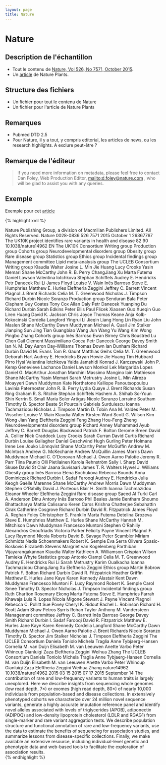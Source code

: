 ```yaml
---
layout: page
title: Nature
---
```


# Nature

## Description de l'échantillon

* Tout le contenu de [Nature, Vol 526, No 7571, October 2015](http://www.nature.com/nature/journal/v526/n7571/index.html).
* Un [article](http://dx.doi.org/10.1038/nplants.2015.138) de Nature Plants.

## Structure des fichiers

 * Un fichier pour tout le contenu de Nature
 * Un fichier pour l'article de Nature Plants

## Remarques

 * Pubmed DTD 2.5
 * Pour Nature, il y a tout, y compris editorial, les articles de news, ou les research highlights. A exclure peut-être ?

## Remarque de l'éditeur

> If you need more information on metadata, please feel free to contact
Dan Foley,  Web Production Editor,  <mailto:d.foley@nature.com> , who will be glad to assist you with any
queries.

## Exemple

Exemple pour cet [article](http://dx.doi.org/10.1038/nature14962)

{% highlight xml %}
<Article>
    <!-- NPG CATEGORY: ARTICLE -->
    <Journal>
        <PublisherName>Nature Publishing Group, a division of Macmillan Publishers Limited. All Rights Reserved.</PublisherName>
        <JournalTitle>Nature</JournalTitle>
        <Issn>0028-0836</Issn>
        <Volume>526</Volume>
        <Issue>7571</Issue>
        <PubDate PubStatus="ppublish">
            <Year>2015</Year>
            <Month>October</Month>
            <Day>1</Day>
        </PubDate>
    </Journal>
    <Replaces>26367797</Replaces>
    <ArticleTitle>The UK10K project identifies rare variants in health and disease</ArticleTitle>
    <FirstPage>82</FirstPage>
    <LastPage>90</LastPage>
    <ELocationID EIdType="doi">10.1038/nature14962</ELocationID>
    <Language>EN</Language>
    <AuthorList>
        <Author>
            <CollectiveName>The UK10K Consortium</CollectiveName>
        </Author>
        <Author>
            <CollectiveName>Writing group</CollectiveName>
        </Author>
        <Author>
            <CollectiveName>Production group</CollectiveName>
        </Author>
        <Author>
            <CollectiveName>Cohorts group</CollectiveName>
        </Author>
        <Author>
            <CollectiveName>Neurodevelopmental disorders group</CollectiveName>
        </Author>
        <Author>
            <CollectiveName>Obesity group</CollectiveName>
        </Author>
        <Author>
            <CollectiveName>Rare disease group</CollectiveName>
        </Author>
        <Author>
            <CollectiveName>Statistics group</CollectiveName>
        </Author>
        <Author>
            <CollectiveName>Ethics group</CollectiveName>
        </Author>
        <Author>
            <CollectiveName>Incidental findings group</CollectiveName>
        </Author>
        <Author>
            <CollectiveName>Management committee</CollectiveName>
        </Author>
        <Author>
            <CollectiveName>Lipid meta-analysis group</CollectiveName>
        </Author>
        <Author>
            <CollectiveName>The UCLEB Consortium</CollectiveName>
        </Author>
    </AuthorList>
    <GroupList>
        <Group>
            <GroupName>Writing group</GroupName>
            <IndividualName>
                <FirstName>Klaudia</FirstName>
                <LastName>Walter</LastName>
            </IndividualName>
            <IndividualName>
                <FirstName>Josine L.</FirstName>
                <LastName>Min</LastName>
            </IndividualName>
            <IndividualName>
                <FirstName>Jie</FirstName>
                <LastName>Huang</LastName>
            </IndividualName>
            <IndividualName>
                <FirstName>Lucy</FirstName>
                <LastName>Crooks</LastName>
            </IndividualName>
            <IndividualName>
                <FirstName>Yasin</FirstName>
                <LastName>Memari</LastName>
            </IndividualName>
            <IndividualName>
                <FirstName>Shane</FirstName>
                <LastName>McCarthy</LastName>
            </IndividualName>
            <IndividualName>
                <FirstName>John R. B.</FirstName>
                <LastName>Perry</LastName>
            </IndividualName>
            <IndividualName>
                <FirstName>ChangJiang</FirstName>
                <LastName>Xu</LastName>
            </IndividualName>
            <IndividualName>
                <FirstName>Marta</FirstName>
                <LastName>Futema</LastName>
            </IndividualName>
            <IndividualName>
                <FirstName>Daniel</FirstName>
                <LastName>Lawson</LastName>
            </IndividualName>
            <IndividualName>
                <FirstName>Valentina</FirstName>
                <LastName>Iotchkova</LastName>
            </IndividualName>
            <IndividualName>
                <FirstName>Stephan</FirstName>
                <LastName>Schiffels</LastName>
            </IndividualName>
            <IndividualName>
                <FirstName>Audrey E.</FirstName>
                <LastName>Hendricks</LastName>
            </IndividualName>
            <IndividualName>
                <FirstName>Petr</FirstName>
                <LastName>Danecek</LastName>
            </IndividualName>
            <IndividualName>
                <FirstName>Rui</FirstName>
                <LastName>Li</LastName>
            </IndividualName>
            <IndividualName>
                <FirstName>James</FirstName>
                <LastName>Floyd</LastName>
            </IndividualName>
            <IndividualName>
                <FirstName>Louise V.</FirstName>
                <LastName>Wain</LastName>
            </IndividualName>
            <IndividualName>
                <FirstName>Inês</FirstName>
                <LastName>Barroso</LastName>
            </IndividualName>
            <IndividualName>
                <FirstName>Steve E.</FirstName>
                <LastName>Humphries</LastName>
            </IndividualName>
            <IndividualName>
                <FirstName>Matthew E.</FirstName>
                <LastName>Hurles</LastName>
            </IndividualName>
            <IndividualName>
                <FirstName>Eleftheria</FirstName>
                <LastName>Zeggini</LastName>
            </IndividualName>
            <IndividualName>
                <FirstName>Jeffrey C.</FirstName>
                <LastName>Barrett</LastName>
            </IndividualName>
            <IndividualName>
                <FirstName>Vincent</FirstName>
                <LastName>Plagnol</LastName>
            </IndividualName>
            <IndividualName>
                <FirstName>J.</FirstName>
                <LastName>Brent Richards</LastName>
            </IndividualName>
            <IndividualName>
                <FirstName>Celia M. T.</FirstName>
                <LastName>Greenwood</LastName>
            </IndividualName>
            <IndividualName>
                <FirstName>Nicholas J.</FirstName>
                <LastName>Timpson</LastName>
            </IndividualName>
            <IndividualName>
                <FirstName>Richard</FirstName>
                <LastName>Durbin</LastName>
            </IndividualName>
            <IndividualName>
                <FirstName>Nicole</FirstName>
                <LastName>Soranzo</LastName>
            </IndividualName>
        </Group>
        <Group>
            <GroupName>Production group</GroupName>
            <IndividualName>
                <FirstName>Senduran</FirstName>
                <LastName>Bala</LastName>
            </IndividualName>
            <IndividualName>
                <FirstName>Peter</FirstName>
                <LastName>Clapham</LastName>
            </IndividualName>
            <IndividualName>
                <FirstName>Guy</FirstName>
                <LastName>Coates</LastName>
            </IndividualName>
            <IndividualName>
                <FirstName>Tony</FirstName>
                <LastName>Cox</LastName>
            </IndividualName>
            <IndividualName>
                <FirstName>Allan</FirstName>
                <LastName>Daly</LastName>
            </IndividualName>
            <IndividualName>
                <FirstName>Petr</FirstName>
                <LastName>Danecek</LastName>
            </IndividualName>
            <IndividualName>
                <FirstName>Yuanping</FirstName>
                <LastName>Du</LastName>
            </IndividualName>
            <IndividualName>
                <FirstName>Richard</FirstName>
                <LastName>Durbin</LastName>
            </IndividualName>
            <IndividualName>
                <FirstName>Sarah</FirstName>
                <LastName>Edkins</LastName>
            </IndividualName>
            <IndividualName>
                <FirstName>Peter</FirstName>
                <LastName>Ellis</LastName>
            </IndividualName>
            <IndividualName>
                <FirstName>Paul</FirstName>
                <LastName>Flicek</LastName>
            </IndividualName>
            <IndividualName>
                <FirstName>Xiaosen</FirstName>
                <LastName>Guo</LastName>
            </IndividualName>
            <IndividualName>
                <FirstName>Xueqin</FirstName>
                <LastName>Guo</LastName>
            </IndividualName>
            <IndividualName>
                <FirstName>Liren</FirstName>
                <LastName>Huang</LastName>
            </IndividualName>
            <IndividualName>
                <FirstName>David K.</FirstName>
                <LastName>Jackson</LastName>
            </IndividualName>
            <IndividualName>
                <FirstName>Chris</FirstName>
                <LastName>Joyce</LastName>
            </IndividualName>
            <IndividualName>
                <FirstName>Thomas</FirstName>
                <LastName>Keane</LastName>
            </IndividualName>
            <IndividualName>
                <FirstName>Anja</FirstName>
                <LastName>Kolb-Kokocinski</LastName>
            </IndividualName>
            <IndividualName>
                <FirstName>Cordelia</FirstName>
                <LastName>Langford</LastName>
            </IndividualName>
            <IndividualName>
                <FirstName>Yingrui</FirstName>
                <LastName>Li</LastName>
            </IndividualName>
            <IndividualName>
                <FirstName>Jieqin</FirstName>
                <LastName>Liang</LastName>
            </IndividualName>
            <IndividualName>
                <FirstName>Hong</FirstName>
                <LastName>Lin</LastName>
            </IndividualName>
            <IndividualName>
                <FirstName>Ryan</FirstName>
                <LastName>Liu</LastName>
            </IndividualName>
            <IndividualName>
                <FirstName>John</FirstName>
                <LastName>Maslen</LastName>
            </IndividualName>
            <IndividualName>
                <FirstName>Shane</FirstName>
                <LastName>McCarthy</LastName>
            </IndividualName>
            <IndividualName>
                <FirstName>Dawn</FirstName>
                <LastName>Muddyman</LastName>
            </IndividualName>
            <IndividualName>
                <FirstName>Michael A.</FirstName>
                <LastName>Quail</LastName>
            </IndividualName>
            <IndividualName>
                <FirstName>Jim</FirstName>
                <LastName>Stalker</LastName>
            </IndividualName>
            <IndividualName>
                <FirstName>Jianping</FirstName>
                <LastName>Sun</LastName>
            </IndividualName>
            <IndividualName>
                <FirstName>Jing</FirstName>
                <LastName>Tian</LastName>
            </IndividualName>
            <IndividualName>
                <FirstName>Guangbiao</FirstName>
                <LastName>Wang</LastName>
            </IndividualName>
            <IndividualName>
                <FirstName>Jun</FirstName>
                <LastName>Wang</LastName>
            </IndividualName>
            <IndividualName>
                <FirstName>Yu</FirstName>
                <LastName>Wang</LastName>
            </IndividualName>
            <IndividualName>
                <FirstName>Kim</FirstName>
                <LastName>Wong</LastName>
            </IndividualName>
            <IndividualName>
                <FirstName>Pingbo</FirstName>
                <LastName>Zhang</LastName>
            </IndividualName>
        </Group>
        <Group>
            <GroupName>Cohorts group</GroupName>
            <IndividualName>
                <FirstName>Inês</FirstName>
                <LastName>Barroso</LastName>
            </IndividualName>
            <IndividualName>
                <FirstName>Ewan</FirstName>
                <LastName>Birney</LastName>
            </IndividualName>
            <IndividualName>
                <FirstName>Chris</FirstName>
                <LastName>Boustred</LastName>
            </IndividualName>
            <IndividualName>
                <FirstName>Lu</FirstName>
                <LastName>Chen</LastName>
            </IndividualName>
            <IndividualName>
                <FirstName>Gail</FirstName>
                <LastName>Clement</LastName>
            </IndividualName>
            <IndividualName>
                <FirstName>Massimiliano</FirstName>
                <LastName>Cocca</LastName>
            </IndividualName>
            <IndividualName>
                <FirstName>Petr</FirstName>
                <LastName>Danecek</LastName>
            </IndividualName>
            <IndividualName>
                <FirstName>George</FirstName>
                <LastName>Davey Smith</LastName>
            </IndividualName>
            <IndividualName>
                <FirstName>Ian N. M.</FirstName>
                <LastName>Day</LastName>
            </IndividualName>
            <IndividualName>
                <FirstName>Aaron</FirstName>
                <LastName>Day-Williams</LastName>
            </IndividualName>
            <IndividualName>
                <FirstName>Thomas</FirstName>
                <LastName>Down</LastName>
            </IndividualName>
            <IndividualName>
                <FirstName>Ian</FirstName>
                <LastName>Dunham</LastName>
            </IndividualName>
            <IndividualName>
                <FirstName>Richard</FirstName>
                <LastName>Durbin</LastName>
            </IndividualName>
            <IndividualName>
                <FirstName>David M.</FirstName>
                <LastName>Evans</LastName>
            </IndividualName>
            <IndividualName>
                <FirstName>Tom R.</FirstName>
                <LastName>Gaunt</LastName>
            </IndividualName>
            <IndividualName>
                <FirstName>Matthias</FirstName>
                <LastName>Geihs</LastName>
            </IndividualName>
            <IndividualName>
                <FirstName>Celia M. T.</FirstName>
                <LastName>Greenwood</LastName>
            </IndividualName>
            <IndividualName>
                <FirstName>Deborah</FirstName>
                <LastName>Hart</LastName>
            </IndividualName>
            <IndividualName>
                <FirstName>Audrey E.</FirstName>
                <LastName>Hendricks</LastName>
            </IndividualName>
            <IndividualName>
                <FirstName>Bryan</FirstName>
                <LastName>Howie</LastName>
            </IndividualName>
            <IndividualName>
                <FirstName>Jie</FirstName>
                <LastName>Huang</LastName>
            </IndividualName>
            <IndividualName>
                <FirstName>Tim</FirstName>
                <LastName>Hubbard</LastName>
            </IndividualName>
            <IndividualName>
                <FirstName>Pirro</FirstName>
                <LastName>Hysi</LastName>
            </IndividualName>
            <IndividualName>
                <FirstName>Valentina</FirstName>
                <LastName>Iotchkova</LastName>
            </IndividualName>
            <IndividualName>
                <FirstName>Yalda</FirstName>
                <LastName>Jamshidi</LastName>
            </IndividualName>
            <IndividualName>
                <FirstName>Konrad J.</FirstName>
                <LastName>Karczewski</LastName>
            </IndividualName>
            <IndividualName>
                <FirstName>John P.</FirstName>
                <LastName>Kemp</LastName>
            </IndividualName>
            <IndividualName>
                <FirstName>Genevieve</FirstName>
                <LastName>Lachance</LastName>
            </IndividualName>
            <IndividualName>
                <FirstName>Daniel</FirstName>
                <LastName>Lawson</LastName>
            </IndividualName>
            <IndividualName>
                <FirstName>Monkol</FirstName>
                <LastName>Lek</LastName>
            </IndividualName>
            <IndividualName>
                <FirstName>Margarida</FirstName>
                <LastName>Lopes</LastName>
            </IndividualName>
            <IndividualName>
                <FirstName>Daniel G.</FirstName>
                <LastName>MacArthur</LastName>
            </IndividualName>
            <IndividualName>
                <FirstName>Jonathan</FirstName>
                <LastName>Marchini</LastName>
            </IndividualName>
            <IndividualName>
                <FirstName>Massimo</FirstName>
                <LastName>Mangino</LastName>
            </IndividualName>
            <IndividualName>
                <FirstName>Iain</FirstName>
                <LastName>Mathieson</LastName>
            </IndividualName>
            <IndividualName>
                <FirstName>Shane</FirstName>
                <LastName>McCarthy</LastName>
            </IndividualName>
            <IndividualName>
                <FirstName>Yasin</FirstName>
                <LastName>Memari</LastName>
            </IndividualName>
            <IndividualName>
                <FirstName>Sarah</FirstName>
                <LastName>Metrustry</LastName>
            </IndividualName>
            <IndividualName>
                <FirstName>Josine L.</FirstName>
                <LastName>Min</LastName>
            </IndividualName>
            <IndividualName>
                <FirstName>Alireza</FirstName>
                <LastName>Moayyeri</LastName>
            </IndividualName>
            <IndividualName>
                <FirstName>Dawn</FirstName>
                <LastName>Muddyman</LastName>
            </IndividualName>
            <IndividualName>
                <FirstName>Kate</FirstName>
                <LastName>Northstone</LastName>
            </IndividualName>
            <IndividualName>
                <FirstName>Kalliope</FirstName>
                <LastName>Panoutsopoulou</LastName>
            </IndividualName>
            <IndividualName>
                <FirstName>Lavinia</FirstName>
                <LastName>Paternoster</LastName>
            </IndividualName>
            <IndividualName>
                <FirstName>John R. B.</FirstName>
                <LastName>Perry</LastName>
            </IndividualName>
            <IndividualName>
                <FirstName>Lydia</FirstName>
                <LastName>Quaye</LastName>
            </IndividualName>
            <IndividualName>
                <FirstName>J.</FirstName>
                <LastName>Brent Richards</LastName>
            </IndividualName>
            <IndividualName>
                <FirstName>Susan</FirstName>
                <LastName>Ring</LastName>
            </IndividualName>
            <IndividualName>
                <FirstName>Graham R. S.</FirstName>
                <LastName>Ritchie</LastName>
            </IndividualName>
            <IndividualName>
                <FirstName>Stephan</FirstName>
                <LastName>Schiffels</LastName>
            </IndividualName>
            <IndividualName>
                <FirstName>Hashem A.</FirstName>
                <LastName>Shihab</LastName>
            </IndividualName>
            <IndividualName>
                <FirstName>So-Youn</FirstName>
                <LastName>Shin</LastName>
            </IndividualName>
            <IndividualName>
                <FirstName>Kerrin S.</FirstName>
                <LastName>Small</LastName>
            </IndividualName>
            <IndividualName>
                <FirstName>María</FirstName>
                <LastName>Soler Artigas</LastName>
            </IndividualName>
            <IndividualName>
                <FirstName>Nicole</FirstName>
                <LastName>Soranzo</LastName>
            </IndividualName>
            <IndividualName>
                <FirstName>Lorraine</FirstName>
                <LastName>Southam</LastName>
            </IndividualName>
            <IndividualName>
                <FirstName>Timothy D.</FirstName>
                <LastName>Spector</LastName>
            </IndividualName>
            <IndividualName>
                <FirstName>Beate</FirstName>
                <LastName>St Pourcain</LastName>
            </IndividualName>
            <IndividualName>
                <FirstName>Gabriela</FirstName>
                <LastName>Surdulescu</LastName>
            </IndividualName>
            <IndividualName>
                <FirstName>Ioanna</FirstName>
                <LastName>Tachmazidou</LastName>
            </IndividualName>
            <IndividualName>
                <FirstName>Nicholas J.</FirstName>
                <LastName>Timpson</LastName>
            </IndividualName>
            <IndividualName>
                <FirstName>Martin D.</FirstName>
                <LastName>Tobin</LastName>
            </IndividualName>
            <IndividualName>
                <FirstName>Ana M.</FirstName>
                <LastName>Valdes</LastName>
            </IndividualName>
            <IndividualName>
                <FirstName>Peter M.</FirstName>
                <LastName>Visscher</LastName>
            </IndividualName>
            <IndividualName>
                <FirstName>Louise V.</FirstName>
                <LastName>Wain</LastName>
            </IndividualName>
            <IndividualName>
                <FirstName>Klaudia</FirstName>
                <LastName>Walter</LastName>
            </IndividualName>
            <IndividualName>
                <FirstName>Kirsten</FirstName>
                <LastName>Ward</LastName>
            </IndividualName>
            <IndividualName>
                <FirstName>Scott G.</FirstName>
                <LastName>Wilson</LastName>
            </IndividualName>
            <IndividualName>
                <FirstName>Kim</FirstName>
                <LastName>Wong</LastName>
            </IndividualName>
            <IndividualName>
                <FirstName>Jian</FirstName>
                <LastName>Yang</LastName>
            </IndividualName>
            <IndividualName>
                <FirstName>Eleftheria</FirstName>
                <LastName>Zeggini</LastName>
            </IndividualName>
            <IndividualName>
                <FirstName>Feng</FirstName>
                <LastName>Zhang</LastName>
            </IndividualName>
            <IndividualName>
                <FirstName>Hou-Feng</FirstName>
                <LastName>Zheng</LastName>
            </IndividualName>
        </Group>
        <Group>
            <GroupName>Neurodevelopmental disorders group</GroupName>
            <IndividualName>
                <FirstName>Richard</FirstName>
                <LastName>Anney</LastName>
            </IndividualName>
            <IndividualName>
                <FirstName>Muhammad</FirstName>
                <LastName>Ayub</LastName>
            </IndividualName>
            <IndividualName>
                <FirstName>Jeffrey C.</FirstName>
                <LastName>Barrett</LastName>
            </IndividualName>
            <IndividualName>
                <FirstName>Douglas</FirstName>
                <LastName>Blackwood</LastName>
            </IndividualName>
            <IndividualName>
                <FirstName>Patrick F.</FirstName>
                <LastName>Bolton</LastName>
            </IndividualName>
            <IndividualName>
                <FirstName>Gerome</FirstName>
                <LastName>Breen</LastName>
            </IndividualName>
            <IndividualName>
                <FirstName>David A.</FirstName>
                <LastName>Collier</LastName>
            </IndividualName>
            <IndividualName>
                <FirstName>Nick</FirstName>
                <LastName>Craddock</LastName>
            </IndividualName>
            <IndividualName>
                <FirstName>Lucy</FirstName>
                <LastName>Crooks</LastName>
            </IndividualName>
            <IndividualName>
                <FirstName>Sarah</FirstName>
                <LastName>Curran</LastName>
            </IndividualName>
            <IndividualName>
                <FirstName>David</FirstName>
                <LastName>Curtis</LastName>
            </IndividualName>
            <IndividualName>
                <FirstName>Richard</FirstName>
                <LastName>Durbin</LastName>
            </IndividualName>
            <IndividualName>
                <FirstName>Louise</FirstName>
                <LastName>Gallagher</LastName>
            </IndividualName>
            <IndividualName>
                <FirstName>Daniel</FirstName>
                <LastName>Geschwind</LastName>
            </IndividualName>
            <IndividualName>
                <FirstName>Hugh</FirstName>
                <LastName>Gurling</LastName>
            </IndividualName>
            <IndividualName>
                <FirstName>Peter</FirstName>
                <LastName>Holmans</LastName>
            </IndividualName>
            <IndividualName>
                <FirstName>Irene</FirstName>
                <LastName>Lee</LastName>
            </IndividualName>
            <IndividualName>
                <FirstName>Jouko</FirstName>
                <LastName>Lönnqvist</LastName>
            </IndividualName>
            <IndividualName>
                <FirstName>Shane</FirstName>
                <LastName>McCarthy</LastName>
            </IndividualName>
            <IndividualName>
                <FirstName>Peter</FirstName>
                <LastName>McGuffin</LastName>
            </IndividualName>
            <IndividualName>
                <FirstName>Andrew M.</FirstName>
                <LastName>McIntosh</LastName>
            </IndividualName>
            <IndividualName>
                <FirstName>Andrew G.</FirstName>
                <LastName>McKechanie</LastName>
            </IndividualName>
            <IndividualName>
                <FirstName>Andrew</FirstName>
                <LastName>McQuillin</LastName>
            </IndividualName>
            <IndividualName>
                <FirstName>James</FirstName>
                <LastName>Morris</LastName>
            </IndividualName>
            <IndividualName>
                <FirstName>Dawn</FirstName>
                <LastName>Muddyman</LastName>
            </IndividualName>
            <IndividualName>
                <FirstName>Michael C.</FirstName>
                <LastName>O'Donovan</LastName>
            </IndividualName>
            <IndividualName>
                <FirstName>Michael J.</FirstName>
                <LastName>Owen</LastName>
            </IndividualName>
            <IndividualName>
                <FirstName>Aarno</FirstName>
                <LastName>Palotie</LastName>
            </IndividualName>
            <IndividualName>
                <FirstName>Jeremy R.</FirstName>
                <LastName>Parr</LastName>
            </IndividualName>
            <IndividualName>
                <FirstName>Tiina</FirstName>
                <LastName>Paunio</LastName>
            </IndividualName>
            <IndividualName>
                <FirstName>Olli</FirstName>
                <LastName>Pietilainen</LastName>
            </IndividualName>
            <IndividualName>
                <FirstName>Karola</FirstName>
                <LastName>Rehnström</LastName>
            </IndividualName>
            <IndividualName>
                <FirstName>Sally I.</FirstName>
                <LastName>Sharp</LastName>
            </IndividualName>
            <IndividualName>
                <FirstName>David</FirstName>
                <LastName>Skuse</LastName>
            </IndividualName>
            <IndividualName>
                <FirstName>David</FirstName>
                <LastName>St Clair</LastName>
            </IndividualName>
            <IndividualName>
                <FirstName>Jaana</FirstName>
                <LastName>Suvisaari</LastName>
            </IndividualName>
            <IndividualName>
                <FirstName>James T. R.</FirstName>
                <LastName>Walters</LastName>
            </IndividualName>
            <IndividualName>
                <FirstName>Hywel J.</FirstName>
                <LastName>Williams</LastName>
            </IndividualName>
        </Group>
        <Group>
            <GroupName>Obesity group</GroupName>
            <IndividualName>
                <FirstName>Inês</FirstName>
                <LastName>Barroso</LastName>
            </IndividualName>
            <IndividualName>
                <FirstName>Elena</FirstName>
                <LastName>Bochukova</LastName>
            </IndividualName>
            <IndividualName>
                <FirstName>Rebecca</FirstName>
                <LastName>Bounds</LastName>
            </IndividualName>
            <IndividualName>
                <FirstName>Anna</FirstName>
                <LastName>Dominiczak</LastName>
            </IndividualName>
            <IndividualName>
                <FirstName>Richard</FirstName>
                <LastName>Durbin</LastName>
            </IndividualName>
            <IndividualName>
                <FirstName>I. Sadaf</FirstName>
                <LastName>Farooqi</LastName>
            </IndividualName>
            <IndividualName>
                <FirstName>Audrey E.</FirstName>
                <LastName>Hendricks</LastName>
            </IndividualName>
            <IndividualName>
                <FirstName>Julia</FirstName>
                <LastName>Keogh</LastName>
            </IndividualName>
            <IndividualName>
                <FirstName>Gaëlle</FirstName>
                <LastName>Marenne</LastName>
            </IndividualName>
            <IndividualName>
                <FirstName>Shane</FirstName>
                <LastName>McCarthy</LastName>
            </IndividualName>
            <IndividualName>
                <FirstName>Andrew</FirstName>
                <LastName>Morris</LastName>
            </IndividualName>
            <IndividualName>
                <FirstName>Dawn</FirstName>
                <LastName>Muddyman</LastName>
            </IndividualName>
            <IndividualName>
                <FirstName>Stephen</FirstName>
                <LastName>O'Rahilly</LastName>
            </IndividualName>
            <IndividualName>
                <FirstName>David J.</FirstName>
                <LastName>Porteous</LastName>
            </IndividualName>
            <IndividualName>
                <FirstName>Blair H.</FirstName>
                <LastName>Smith</LastName>
            </IndividualName>
            <IndividualName>
                <FirstName>Ioanna</FirstName>
                <LastName>Tachmazidou</LastName>
            </IndividualName>
            <IndividualName>
                <FirstName>Eleanor</FirstName>
                <LastName>Wheeler</LastName>
            </IndividualName>
            <IndividualName>
                <FirstName>Eleftheria</FirstName>
                <LastName>Zeggini</LastName>
            </IndividualName>
        </Group>
        <Group>
            <GroupName>Rare disease group</GroupName>
            <IndividualName>
                <FirstName>Saeed</FirstName>
                <LastName>Al Turki</LastName>
            </IndividualName>
            <IndividualName>
                <FirstName>Carl A.</FirstName>
                <LastName>Anderson</LastName>
            </IndividualName>
            <IndividualName>
                <FirstName>Dinu</FirstName>
                <LastName>Antony</LastName>
            </IndividualName>
            <IndividualName>
                <FirstName>Inês</FirstName>
                <LastName>Barroso</LastName>
            </IndividualName>
            <IndividualName>
                <FirstName>Phil</FirstName>
                <LastName>Beales</LastName>
            </IndividualName>
            <IndividualName>
                <FirstName>Jamie</FirstName>
                <LastName>Bentham</LastName>
            </IndividualName>
            <IndividualName>
                <FirstName>Shoumo</FirstName>
                <LastName>Bhattacharya</LastName>
            </IndividualName>
            <IndividualName>
                <FirstName>Mattia</FirstName>
                <LastName>Calissano</LastName>
            </IndividualName>
            <IndividualName>
                <FirstName>Keren</FirstName>
                <LastName>Carss</LastName>
            </IndividualName>
            <IndividualName>
                <FirstName>Krishna</FirstName>
                <LastName>Chatterjee</LastName>
            </IndividualName>
            <IndividualName>
                <FirstName>Sebahattin</FirstName>
                <LastName>Cirak</LastName>
            </IndividualName>
            <IndividualName>
                <FirstName>Catherine</FirstName>
                <LastName>Cosgrove</LastName>
            </IndividualName>
            <IndividualName>
                <FirstName>Richard</FirstName>
                <LastName>Durbin</LastName>
            </IndividualName>
            <IndividualName>
                <FirstName>David R.</FirstName>
                <LastName>Fitzpatrick</LastName>
            </IndividualName>
            <IndividualName>
                <FirstName>James</FirstName>
                <LastName>Floyd</LastName>
            </IndividualName>
            <IndividualName>
                <FirstName>A.</FirstName>
                <LastName>Reghan Foley</LastName>
            </IndividualName>
            <IndividualName>
                <FirstName>Christopher S.</FirstName>
                <LastName>Franklin</LastName>
            </IndividualName>
            <IndividualName>
                <FirstName>Marta</FirstName>
                <LastName>Futema</LastName>
            </IndividualName>
            <IndividualName>
                <FirstName>Detelina</FirstName>
                <LastName>Grozeva</LastName>
            </IndividualName>
            <IndividualName>
                <FirstName>Steve E.</FirstName>
                <LastName>Humphries</LastName>
            </IndividualName>
            <IndividualName>
                <FirstName>Matthew E.</FirstName>
                <LastName>Hurles</LastName>
            </IndividualName>
            <IndividualName>
                <FirstName>Shane</FirstName>
                <LastName>McCarthy</LastName>
            </IndividualName>
            <IndividualName>
                <FirstName>Hannah M.</FirstName>
                <LastName>Mitchison</LastName>
            </IndividualName>
            <IndividualName>
                <FirstName>Dawn</FirstName>
                <LastName>Muddyman</LastName>
            </IndividualName>
            <IndividualName>
                <FirstName>Francesco</FirstName>
                <LastName>Muntoni</LastName>
            </IndividualName>
            <IndividualName>
                <FirstName>Stephen</FirstName>
                <LastName>O'Rahilly</LastName>
            </IndividualName>
            <IndividualName>
                <FirstName>Alexandros</FirstName>
                <LastName>Onoufriadis</LastName>
            </IndividualName>
            <IndividualName>
                <FirstName>Victoria</FirstName>
                <LastName>Parker</LastName>
            </IndividualName>
            <IndividualName>
                <FirstName>Felicity</FirstName>
                <LastName>Payne</LastName>
            </IndividualName>
            <IndividualName>
                <FirstName>Vincent</FirstName>
                <LastName>Plagnol</LastName>
            </IndividualName>
            <IndividualName>
                <FirstName>F.</FirstName>
                <LastName>Lucy Raymond</LastName>
            </IndividualName>
            <IndividualName>
                <FirstName>Nicola</FirstName>
                <LastName>Roberts</LastName>
            </IndividualName>
            <IndividualName>
                <FirstName>David B.</FirstName>
                <LastName>Savage</LastName>
            </IndividualName>
            <IndividualName>
                <FirstName>Peter</FirstName>
                <LastName>Scambler</LastName>
            </IndividualName>
            <IndividualName>
                <FirstName>Miriam</FirstName>
                <LastName>Schmidts</LastName>
            </IndividualName>
            <IndividualName>
                <FirstName>Nadia</FirstName>
                <LastName>Schoenmakers</LastName>
            </IndividualName>
            <IndividualName>
                <FirstName>Robert K.</FirstName>
                <LastName>Semple</LastName>
            </IndividualName>
            <IndividualName>
                <FirstName>Eva</FirstName>
                <LastName>Serra</LastName>
            </IndividualName>
            <IndividualName>
                <FirstName>Olivera</FirstName>
                <LastName>Spasic-Boskovic</LastName>
            </IndividualName>
            <IndividualName>
                <FirstName>Elizabeth</FirstName>
                <LastName>Stevens</LastName>
            </IndividualName>
            <IndividualName>
                <FirstName>Margriet</FirstName>
                <LastName>van Kogelenberg</LastName>
            </IndividualName>
            <IndividualName>
                <FirstName>Parthiban</FirstName>
                <LastName>Vijayarangakannan</LastName>
            </IndividualName>
            <IndividualName>
                <FirstName>Klaudia</FirstName>
                <LastName>Walter</LastName>
            </IndividualName>
            <IndividualName>
                <FirstName>Kathleen A.</FirstName>
                <LastName>Williamson</LastName>
            </IndividualName>
            <IndividualName>
                <FirstName>Crispian</FirstName>
                <LastName>Wilson</LastName>
            </IndividualName>
            <IndividualName>
                <FirstName>Tamieka</FirstName>
                <LastName>Whyte</LastName>
            </IndividualName>
        </Group>
        <Group>
            <GroupName>Statistics group</GroupName>
            <IndividualName>
                <FirstName>Antonio</FirstName>
                <LastName>Ciampi</LastName>
            </IndividualName>
            <IndividualName>
                <FirstName>Celia M. T.</FirstName>
                <LastName>Greenwood</LastName>
            </IndividualName>
            <IndividualName>
                <FirstName>Audrey E.</FirstName>
                <LastName>Hendricks</LastName>
            </IndividualName>
            <IndividualName>
                <FirstName>Rui</FirstName>
                <LastName>Li</LastName>
            </IndividualName>
            <IndividualName>
                <FirstName>Sarah</FirstName>
                <LastName>Metrustry</LastName>
            </IndividualName>
            <IndividualName>
                <FirstName>Karim</FirstName>
                <LastName>Oualkacha</LastName>
            </IndividualName>
            <IndividualName>
                <FirstName>Ioanna</FirstName>
                <LastName>Tachmazidou</LastName>
            </IndividualName>
            <IndividualName>
                <FirstName>ChangJiang</FirstName>
                <LastName>Xu</LastName>
            </IndividualName>
            <IndividualName>
                <FirstName>Eleftheria</FirstName>
                <LastName>Zeggini</LastName>
            </IndividualName>
        </Group>
        <Group>
            <GroupName>Ethics group</GroupName>
            <IndividualName>
                <FirstName>Martin</FirstName>
                <LastName>Bobrow</LastName>
            </IndividualName>
            <IndividualName>
                <FirstName>Patrick F.</FirstName>
                <LastName>Bolton</LastName>
            </IndividualName>
            <IndividualName>
                <FirstName>Richard</FirstName>
                <LastName>Durbin</LastName>
            </IndividualName>
            <IndividualName>
                <FirstName>David R.</FirstName>
                <LastName>Fitzpatrick</LastName>
            </IndividualName>
            <IndividualName>
                <FirstName>Heather</FirstName>
                <LastName>Griffin</LastName>
            </IndividualName>
            <IndividualName>
                <FirstName>Matthew E.</FirstName>
                <LastName>Hurles</LastName>
            </IndividualName>
            <IndividualName>
                <FirstName>Jane</FirstName>
                <LastName>Kaye</LastName>
            </IndividualName>
            <IndividualName>
                <FirstName>Karen</FirstName>
                <LastName>Kennedy</LastName>
            </IndividualName>
            <IndividualName>
                <FirstName>Alastair</FirstName>
                <LastName>Kent</LastName>
            </IndividualName>
            <IndividualName>
                <FirstName>Dawn</FirstName>
                <LastName>Muddyman</LastName>
            </IndividualName>
            <IndividualName>
                <FirstName>Francesco</FirstName>
                <LastName>Muntoni</LastName>
            </IndividualName>
            <IndividualName>
                <FirstName>F.</FirstName>
                <LastName>Lucy Raymond</LastName>
            </IndividualName>
            <IndividualName>
                <FirstName>Robert K.</FirstName>
                <LastName>Semple</LastName>
            </IndividualName>
            <IndividualName>
                <FirstName>Carol</FirstName>
                <LastName>Smee</LastName>
            </IndividualName>
            <IndividualName>
                <FirstName>Timothy D.</FirstName>
                <LastName>Spector</LastName>
            </IndividualName>
            <IndividualName>
                <FirstName>Nicholas J.</FirstName>
                <LastName>Timpson</LastName>
            </IndividualName>
        </Group>
        <Group>
            <GroupName>Incidental findings group</GroupName>
            <IndividualName>
                <FirstName>Ruth</FirstName>
                <LastName>Charlton</LastName>
            </IndividualName>
            <IndividualName>
                <FirstName>Rosemary</FirstName>
                <LastName>Ekong</LastName>
            </IndividualName>
            <IndividualName>
                <FirstName>Marta</FirstName>
                <LastName>Futema</LastName>
            </IndividualName>
            <IndividualName>
                <FirstName>Steve E.</FirstName>
                <LastName>Humphries</LastName>
            </IndividualName>
            <IndividualName>
                <FirstName>Farrah</FirstName>
                <LastName>Khawaja</LastName>
            </IndividualName>
            <IndividualName>
                <FirstName>Luis R.</FirstName>
                <LastName>Lopes</LastName>
            </IndividualName>
            <IndividualName>
                <FirstName>Nicola</FirstName>
                <LastName>Migone</LastName>
            </IndividualName>
            <IndividualName>
                <FirstName>Stewart J.</FirstName>
                <LastName>Payne</LastName>
            </IndividualName>
            <IndividualName>
                <FirstName>Vincent</FirstName>
                <LastName>Plagnol</LastName>
            </IndividualName>
            <IndividualName>
                <FirstName>Rebecca C.</FirstName>
                <LastName>Pollitt</LastName>
            </IndividualName>
            <IndividualName>
                <FirstName>Sue</FirstName>
                <LastName>Povey</LastName>
            </IndividualName>
            <IndividualName>
                <FirstName>Cheryl K.</FirstName>
                <LastName>Ridout</LastName>
            </IndividualName>
            <IndividualName>
                <FirstName>Rachel L.</FirstName>
                <LastName>Robinson</LastName>
            </IndividualName>
            <IndividualName>
                <FirstName>Richard H.</FirstName>
                <LastName>Scott</LastName>
            </IndividualName>
            <IndividualName>
                <FirstName>Adam</FirstName>
                <LastName>Shaw</LastName>
            </IndividualName>
            <IndividualName>
                <FirstName>Petros</FirstName>
                <LastName>Syrris</LastName>
            </IndividualName>
            <IndividualName>
                <FirstName>Rohan</FirstName>
                <LastName>Taylor</LastName>
            </IndividualName>
            <IndividualName>
                <FirstName>Anthony M.</FirstName>
                <LastName>Vandersteen</LastName>
            </IndividualName>
        </Group>
        <Group>
            <GroupName>Management committee</GroupName>
            <IndividualName>
                <FirstName>Jeffrey C.</FirstName>
                <LastName>Barrett</LastName>
            </IndividualName>
            <IndividualName>
                <FirstName>Inês</FirstName>
                <LastName>Barroso</LastName>
            </IndividualName>
            <IndividualName>
                <FirstName>George</FirstName>
                <LastName>Davey Smith</LastName>
            </IndividualName>
            <IndividualName>
                <FirstName>Richard</FirstName>
                <LastName>Durbin</LastName>
            </IndividualName>
            <IndividualName>
                <FirstName>I. Sadaf</FirstName>
                <LastName>Farooqi</LastName>
            </IndividualName>
            <IndividualName>
                <FirstName>David R.</FirstName>
                <LastName>Fitzpatrick</LastName>
            </IndividualName>
            <IndividualName>
                <FirstName>Matthew E.</FirstName>
                <LastName>Hurles</LastName>
            </IndividualName>
            <IndividualName>
                <FirstName>Jane</FirstName>
                <LastName>Kaye</LastName>
            </IndividualName>
            <IndividualName>
                <FirstName>Karen</FirstName>
                <LastName>Kennedy</LastName>
            </IndividualName>
            <IndividualName>
                <FirstName>Cordelia</FirstName>
                <LastName>Langford</LastName>
            </IndividualName>
            <IndividualName>
                <FirstName>Shane</FirstName>
                <LastName>McCarthy</LastName>
            </IndividualName>
            <IndividualName>
                <FirstName>Dawn</FirstName>
                <LastName>Muddyman</LastName>
            </IndividualName>
            <IndividualName>
                <FirstName>Michael J.</FirstName>
                <LastName>Owen</LastName>
            </IndividualName>
            <IndividualName>
                <FirstName>Aarno</FirstName>
                <LastName>Palotie</LastName>
            </IndividualName>
            <IndividualName>
                <FirstName>J.</FirstName>
                <LastName>Brent Richards</LastName>
            </IndividualName>
            <IndividualName>
                <FirstName>Nicole</FirstName>
                <LastName>Soranzo</LastName>
            </IndividualName>
            <IndividualName>
                <FirstName>Timothy D.</FirstName>
                <LastName>Spector</LastName>
            </IndividualName>
            <IndividualName>
                <FirstName>Jim</FirstName>
                <LastName>Stalker</LastName>
            </IndividualName>
            <IndividualName>
                <FirstName>Nicholas J.</FirstName>
                <LastName>Timpson</LastName>
            </IndividualName>
            <IndividualName>
                <FirstName>Eleftheria</FirstName>
                <LastName>Zeggini</LastName>
            </IndividualName>
        </Group>
        <Group>
            <GroupName>The UCLEB Consortium</GroupName>
            <IndividualName>
                <FirstName>Daniela</FirstName>
                <LastName>Toniolo</LastName>
            </IndividualName>
            <IndividualName>
                <FirstName>Michela</FirstName>
                <LastName>Traglia</LastName>
            </IndividualName>
            <IndividualName>
                <FirstName>Anne</FirstName>
                <LastName>Tybjaerg-Hansen</LastName>
            </IndividualName>
            <IndividualName>
                <FirstName>Cornelia M.</FirstName>
                <LastName>van Duijn</LastName>
            </IndividualName>
            <IndividualName>
                <FirstName>Elisabeth M.</FirstName>
                <LastName>van Leeuwen</LastName>
            </IndividualName>
            <IndividualName>
                <FirstName>Anette</FirstName>
                <LastName>Varbo</LastName>
            </IndividualName>
            <IndividualName>
                <FirstName>Peter</FirstName>
                <LastName>Whincup</LastName>
            </IndividualName>
            <IndividualName>
                <FirstName>Gianluigi</FirstName>
                <LastName>Zaza</LastName>
            </IndividualName>
            <IndividualName>
                <FirstName>Eleftheria</FirstName>
                <LastName>Zeggini</LastName>
            </IndividualName>
            <IndividualName>
                <FirstName>Weihua</FirstName>
                <LastName>Zhang</LastName>
            </IndividualName>
        </Group>
        <Group>
            <GroupName>The UCLEB Consortium</GroupName>
            <IndividualName>
                <FirstName>Daniela</FirstName>
                <LastName>Toniolo</LastName>
            </IndividualName>
            <IndividualName>
                <FirstName>Michela</FirstName>
                <LastName>Traglia</LastName>
            </IndividualName>
            <IndividualName>
                <FirstName>Anne</FirstName>
                <LastName>Tybjaerg-Hansen</LastName>
            </IndividualName>
            <IndividualName>
                <FirstName>Cornelia M.</FirstName>
                <LastName>van Duijn</LastName>
            </IndividualName>
            <IndividualName>
                <FirstName>Elisabeth M.</FirstName>
                <LastName>van Leeuwen</LastName>
            </IndividualName>
            <IndividualName>
                <FirstName>Anette</FirstName>
                <LastName>Varbo</LastName>
            </IndividualName>
            <IndividualName>
                <FirstName>Peter</FirstName>
                <LastName>Whincup</LastName>
            </IndividualName>
            <IndividualName>
                <FirstName>Gianluigi</FirstName>
                <LastName>Zaza</LastName>
            </IndividualName>
            <IndividualName>
                <FirstName>Eleftheria</FirstName>
                <LastName>Zeggini</LastName>
            </IndividualName>
            <IndividualName>
                <FirstName>Weihua</FirstName>
                <LastName>Zhang</LastName>
            </IndividualName>
        </Group>
    </GroupList>
    <ArticleIdList>
        <ArticleId IdType="pii">nature14962</ArticleId>
        <ArticleId IdType="doi">10.1038/nature14962</ArticleId>
    </ArticleIdList>
    <History>
        <PubDate PubStatus="received">
            <Year>2015</Year>
            <Month>03</Month>
            <Day>15</Day>
        </PubDate>
        <PubDate PubStatus="accepted">
            <Year>2015</Year>
            <Month>07</Month>
            <Day>17</Day>
        </PubDate>
        <PubDate PubStatus="aheadofprint">
            <Year>2015</Year>
            <Month>September</Month>
            <Day>14</Day>
        </PubDate>
    </History>
    <Abstract>The contribution of rare and low-frequency variants to human traits is largely unexplored. Here we describe insights from sequencing whole genomes (low read depth, 7×) or exomes (high read depth, 80×) of nearly 10,000 individuals from population-based and disease collections. In extensively phenotyped cohorts we characterize over 24 million novel sequence variants, generate a highly accurate imputation reference panel and identify novel alleles associated with levels of triglycerides (APOB), adiponectin (ADIPOQ) and low-density lipoprotein cholesterol (LDLR and RGAG1) from single-marker and rare variant aggregation tests. We describe population structure and functional annotation of rare and low-frequency variants, use the data to estimate the benefits of sequencing for association studies, and summarize lessons from disease-specific collections. Finally, we make available an extensive resource, including individual-level genetic and phenotypic data and web-based tools to facilitate the exploration of association results.</Abstract>
</Article>
{% endhighlight %}

